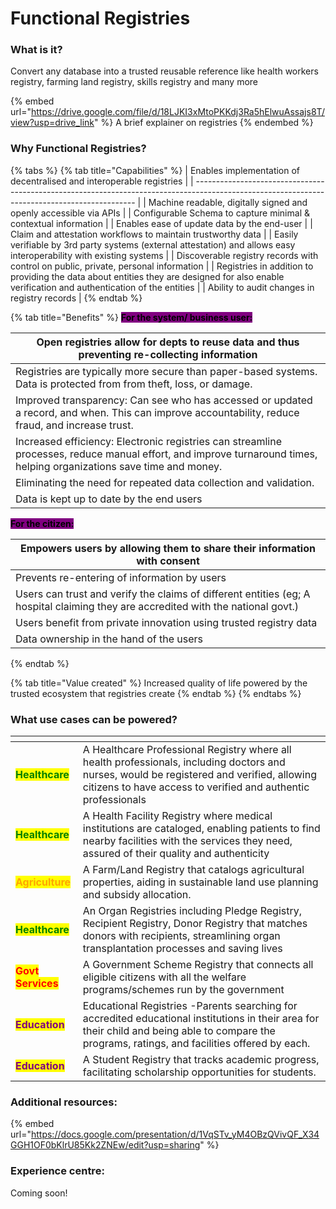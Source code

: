 # Functional Registries

### What is it?

Convert any database into a trusted reusable reference like health workers registry, farming land registry, skills registry and many more

{% embed url="https://drive.google.com/file/d/18LJKI3xMtoPKKdj3Ra5hElwuAssajs8T/view?usp=drive_link" %}
A brief explainer on registries
{% endembed %}

### Why Functional Registries?

{% tabs %}
{% tab title="Capabilities" %}
| Enables implementation of decentralised and interoperable registries                                                                          |
| --------------------------------------------------------------------------------------------------------------------------------------------- |
| Machine readable, digitally signed and openly accessible via APIs                                                                             |
| Configurable Schema to capture minimal & contextual information                                                                               |
| Enables ease of update data by the end-user                                                                                                   |
| Claim and attestation workflows to maintain trustworthy data                                                                                  |
| Easily verifiable by 3rd party systems (external attestation) and allows easy interoperability with existing systems                          |
| Discoverable registry records with control on public, private, personal information                                                           |
| Registries in addition to providing the data about entities they are designed for also enable verification and authentication of the entities |
| Ability to audit changes in registry records                                                                                                  |
{% endtab %}

{% tab title="Benefits" %}
<mark style="background-color:purple;">**For the system/ business user:**</mark>

| Open registries allow for depts to reuse data and thus preventing re-collecting information                                                                          |
| -------------------------------------------------------------------------------------------------------------------------------------------------------------------- |
| Registries are typically more secure than paper-based systems. Data is protected from from theft, loss, or damage.                                                   |
| Improved transparency: Can see who has accessed or updated a record, and when. This can improve accountability, reduce fraud, and increase trust.                    |
| Increased efficiency: Electronic registries can streamline processes, reduce manual effort, and improve turnaround times, helping organizations save time and money. |
| Eliminating the need for repeated data collection and validation.                                                                                                    |
| Data is kept up to date by the end users                                                                                                                             |

<mark style="background-color:purple;">**For the citizen:**</mark>

| Empowers users by allowing them to share their information with consent                                                           |
| --------------------------------------------------------------------------------------------------------------------------------- |
| Prevents re-entering of information by users                                                                                      |
| Users can trust and verify the claims of different entities (eg; A hospital claiming they are accredited with the national govt.) |
| Users benefit from private innovation using trusted registry data                                                                 |
| Data ownership in the hand of the users                                                                                           |
{% endtab %}

{% tab title="Value created" %}
Increased quality of life powered by the trusted ecosystem that registries create
{% endtab %}
{% endtabs %}

### What use cases can be powered?

<table data-view="cards"><thead><tr><th></th><th></th></tr></thead><tbody><tr><td><mark style="color:green;"><strong>Healthcare</strong></mark></td><td>A Healthcare Professional Registry where all health professionals, including doctors and nurses, would be registered and verified, allowing citizens to have access to verified and authentic professionals</td></tr><tr><td><mark style="color:green;"><strong>Healthcare</strong></mark></td><td>A Health Facility Registry where medical institutions are cataloged, enabling patients to find nearby facilities with the services they need, assured of their quality and authenticity</td></tr><tr><td><mark style="color:orange;"><strong>Agriculture</strong></mark></td><td>A Farm/Land Registry that catalogs agricultural properties, aiding in sustainable land use planning and subsidy allocation.</td></tr><tr><td><mark style="color:green;"><strong>Healthcare</strong></mark></td><td>An Organ Registries including Pledge Registry, Recipient Registry, Donor Registry that matches donors with recipients, streamlining organ transplantation processes and saving lives</td></tr><tr><td><mark style="color:red;"><strong>Govt Services</strong></mark></td><td>A Government Scheme Registry that connects all eligible citizens with all the welfare programs/schemes run by the government</td></tr><tr><td><mark style="color:purple;"><strong>Education</strong></mark></td><td>Educational Registries -Parents searching for accredited educational institutions in their area for their child and being able to compare the programs, ratings, and facilities offered by each.</td></tr><tr><td><mark style="color:purple;"><strong>Education</strong></mark></td><td>A Student Registry that tracks academic progress, facilitating scholarship opportunities for students.</td></tr></tbody></table>

### Additional resources:

{% embed url="https://docs.google.com/presentation/d/1VqSTv_yM4OBzQVivQF_X34GGH1OF0bKlrU85Kk2ZNEw/edit?usp=sharing" %}

### Experience centre:

Coming soon!
